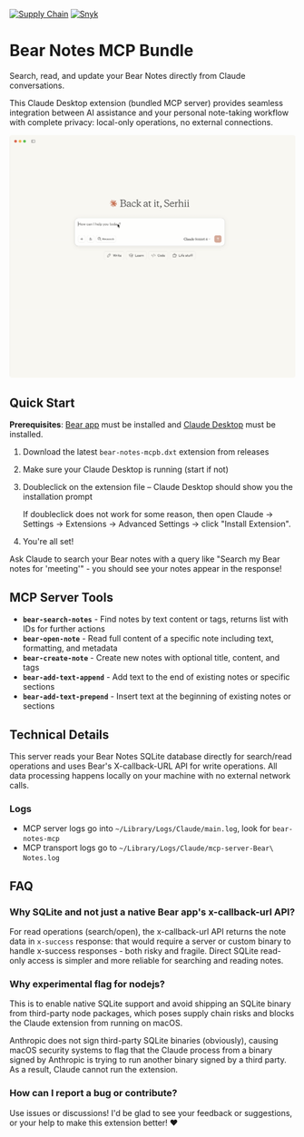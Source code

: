 [![Supply Chain](https://github.com/vasylenko/claude-desktop-extension-bear-notes/actions/workflows/workflow.yml/badge.svg)](https://github.com/vasylenko/claude-desktop-extension-bear-notes/actions/workflows/workflow.yml)
[![Snyk](https://snyk.io/test/github/vasylenko/claude-desktop-extension-bear-notes/badge.svg)](https://snyk.io/test/github/vasylenko/claude-desktop-extension-bear-notes)
    
# Bear Notes MCP Bundle

Search, read, and update your Bear Notes directly from Claude conversations.

This Claude Desktop extension (bundled MCP server) provides seamless integration between AI assistance and your personal note-taking workflow with complete privacy: local-only operations, no external connections.

![](./docs/demo.gif)

## Quick Start

**Prerequisites**: [Bear app](https://bear.app/) must be installed and [Claude Desktop](https://claude.ai/download) must be installed.

1. Download the latest `bear-notes-mcpb.dxt` extension from releases
2. Make sure your Claude Desktop is running (start if not)
3. Doubleclick on the extension file – Claude Desktop should show you the installation prompt

    If doubleclick does not work for some reason, then open Claude -> Settings -> Extensions -> Advanced Settings -> click "Install Extension".
4. You're all set!

Ask Claude to search your Bear notes with a query like "Search my Bear notes for 'meeting'" - you should see your notes appear in the response!

## MCP Server Tools

- **`bear-search-notes`** - Find notes by text content or tags, returns list with IDs for further actions
- **`bear-open-note`** - Read full content of a specific note including text, formatting, and metadata  
- **`bear-create-note`** - Create new notes with optional title, content, and tags
- **`bear-add-text-append`** - Add text to the end of existing notes or specific sections
- **`bear-add-text-prepend`** - Insert text at the beginning of existing notes or sections

## Technical Details

This server reads your Bear Notes SQLite database directly for search/read operations and uses Bear's X-callback-URL API for write operations. All data processing happens locally on your machine with no external network calls.

### Logs
- MCP server logs go into `~/Library/Logs/Claude/main.log`, look for `bear-notes-mcp`
- MCP transport logs go to `~/Library/Logs/Claude/mcp-server-Bear\ Notes.log` 

## FAQ

### Why SQLite and not just a native Bear app's x-callback-url API?

For read operations (search/open), the x-callback-url API returns the note data in `x-success` response: that would require a server or custom binary to handle x-success responses - both risky and fragile. Direct SQLite read-only access is simpler and more reliable for searching and reading notes.

### Why experimental flag for nodejs?

This is to enable native SQLite support and avoid shipping an SQLite binary from third-party node packages, which poses supply chain risks and blocks the Claude extension from running on macOS.

Anthropic does not sign third-party SQLite binaries (obviously), causing macOS security systems to flag that the Claude process from a binary signed by Anthropic is trying to run another binary signed by a third party. As a result, Claude cannot run the extension. 

### How can I report a bug or contribute? 

Use issues or discussions! I'd be glad to see your feedback or suggestions, or your help to make this extension better! ❤️ 
